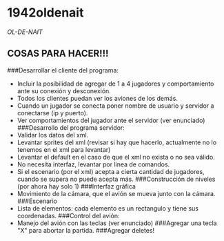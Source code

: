 # 1942oldenait
_OL-DE-NAIT_

## COSAS PARA HACER!!!
###Desarrollar el cliente del programa: 
- Incluir la posibilidad de agregar de 1 a 4 jugadores y comportamiento ante su conexión y desconexión.
- Todos los clientes puedan ver los aviones de los demás.
- Cuando un jugador se conecta poner nombre de usuario y servidor a conectarse (ip y puerto).
- Ver comportamientos del jugador ante el servidor (ver enunciado)
###Desarrollo del programa servidor:
- Validar los datos del xml.
- Levantar sprites del xml (revisar si hay que hacerlo, actualmente no lo tenemos en el xml para levantar)
- Levantar el default en el caso de que el xml no exista o no sea válido.
- No necesita interfaz, levantar por linea de comandos.
- Si el escenario (por el xml) acepta a cierta cantidad de jugadores, cuando se supera no puede acepta más.
###Construcción de niveles (por ahora hay solo 1)
###Interfaz gráfica
- Movimiento de la cámara, que el avión se mueva junto con la cámara.
###Escenario
- Lista de elementos: cada elemento es un rectangulo y tiene sus coordenadas.
###Control del avión:
- Manejo del avión con las teclas (ver enunciado)
###Agregar una tecla "X" para abortar la partida.
###Agregar deletes!
